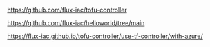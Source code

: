 https://github.com/flux-iac/tofu-controller

https://github.com/flux-iac/helloworld/tree/main

https://flux-iac.github.io/tofu-controller/use-tf-controller/with-azure/
